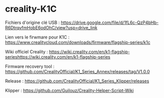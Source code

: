 # creality-K1C

Fichiers d'origine clé USB :
https://drive.google.com/file/d/1fL6c-QzP4bHb-R6DtrqvfmHobE6odOhC/view?usp=drive_link

Lien vers le firwmare pour K1C :
https://www.crealitycloud.com/downloads/firmware/flagship-series/k1c

Wiki officiel Creality :
https://wiki.creality.com/en/k1-flagship-serieshttps://wiki.creality.com/en/k1-flagship-series

 Firmware recovery tool :
 https://github.com/CrealityOfficial/K1_Series_Annex/releases/tag/V1.0.0

 Release :
 https://github.com/CrealityOfficial/K1_Series_Klipper/releases

 Klipper :
 https://github.com/Guilouz/Creality-Helper-Script-Wiki
